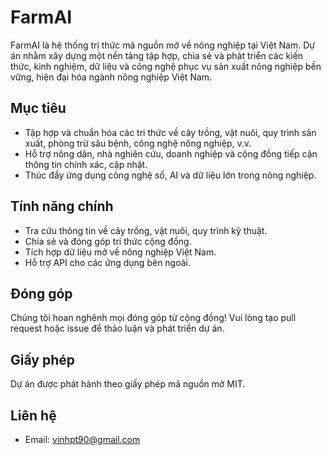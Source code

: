 # FarmAI

FarmAI là hệ thống trị thức mã nguồn mở về nông nghiệp tại Việt Nam. Dự án nhằm xây dựng một nền tảng tập hợp, chia sẻ và phát triển các kiến thức, kinh nghiệm, dữ liệu và công nghệ phục vụ sản xuất nông nghiệp bền vững, hiện đại hóa ngành nông nghiệp Việt Nam.

## Mục tiêu

- Tập hợp và chuẩn hóa các tri thức về cây trồng, vật nuôi, quy trình sản xuất, phòng trừ sâu bệnh, công nghệ nông nghiệp, v.v.
- Hỗ trợ nông dân, nhà nghiên cứu, doanh nghiệp và cộng đồng tiếp cận thông tin chính xác, cập nhật.
- Thúc đẩy ứng dụng công nghệ số, AI và dữ liệu lớn trong nông nghiệp.

## Tính năng chính

- Tra cứu thông tin về cây trồng, vật nuôi, quy trình kỹ thuật.
- Chia sẻ và đóng góp tri thức cộng đồng.
- Tích hợp dữ liệu mở về nông nghiệp Việt Nam.
- Hỗ trợ API cho các ứng dụng bên ngoài.

## Đóng góp

Chúng tôi hoan nghênh mọi đóng góp từ cộng đồng! Vui lòng tạo pull request hoặc issue để thảo luận và phát triển dự án.

## Giấy phép

Dự án được phát hành theo giấy phép mã nguồn mở MIT.

## Liên hệ

- Email: vinhpt90@gmail.com